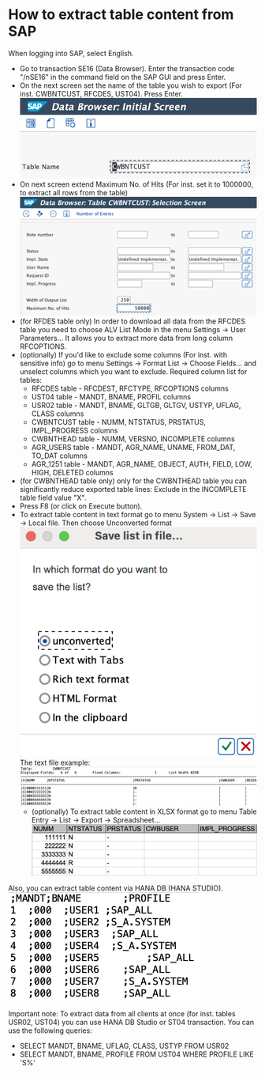 # How to extract table content from SAP
When logging into SAP, select English.

* Go to transaction SE16 (Data Browser). Enter the transaction code "/nSE16" in the command field on the SAP GUI and press Enter.
* On the next screen set the name of the table you wish to export (For inst. CWBNTCUST, RFCDES, UST04). Press Enter.
![Screenshot](./img/se16_tablename.png)
* On next screen extend Maximum No. of Hits (For inst. set it to 1000000, to extract all rows from the table)
![Screenshot](./img/se16_second_screen.png)
* (for RFDES table only) In order to download all data from the RFCDES table you need to choose ALV List Mode in the menu Settings -> User Parameters... It allows you to extract more data from long column RFCOPTIONS.
* (optionally) If you'd like to exclude some columns (For inst. with sensitive info) go to menu Settings -> Format List -> Choose Fields... and unselect columns which you want to exclude.
Required column list for tables:
  - RFCDES table - RFCDEST, RFCTYPE, RFCOPTIONS columns
  - UST04 table - MANDT, BNAME, PROFIL columns
  - USR02 table - MANDT, BNAME, GLTGB, GLTGV, USTYP, UFLAG, CLASS columns
  - CWBNTCUST table - NUMM, NTSTATUS, PRSTATUS, IMPL_PROGRESS columns
  - CWBNTHEAD table - NUMM, VERSNO, INCOMPLETE columns
  - AGR_USERS table - MANDT, AGR_NAME, UNAME, FROM_DAT, TO_DAT columns
  - AGR_1251 table - MANDT, AGR_NAME, OBJECT, AUTH, FIELD, LOW, HIGH, DELETED columns
* (for CWBNTHEAD table only) only for the CWBNTHEAD table you can significantly reduce exported table lines: Exclude in the INCOMPLETE table field value "X".
* Press F8 (or click on Execute button).
* To extract table content in text format go to menu System -> List -> Save -> Local file. Then choose Unconverted format
![Screenshot](./img/se16_unconverted_choose.png)
The text file example:
![Screenshot](./img/se16_unconverted.png)
  - (optionally) To extract table content in XLSX format go to menu Table Entry -> List -> Export -> Spreadsheet...
  ![Screenshot](./img/se16_xlsx.png)

Also, you can extract table content via HANA DB (HANA STUDIO).
<br/> ![Screenshot](./img/hana_table.png)

Important note: To extract data from all clients at once (for inst. tables USR02, UST04) you can use HANA DB Studio or ST04 transaction. You can use the following queries:
* SELECT MANDT, BNAME, UFLAG, CLASS, USTYP FROM USR02
* SELECT MANDT, BNAME, PROFILE FROM UST04 WHERE PROFILE LIKE 'S%'
